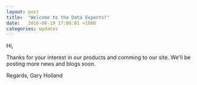 ```yaml
---
layout: post
title:  "Welcome to the Data Experts!"
date:   2016-06-19 17:06:01 +1000
categories: updates
---
```

Hi,

Thanks for your interest in our products and comming to our site.  We'll be posting more news and blogs soon.

Regards,
Gary Holland
